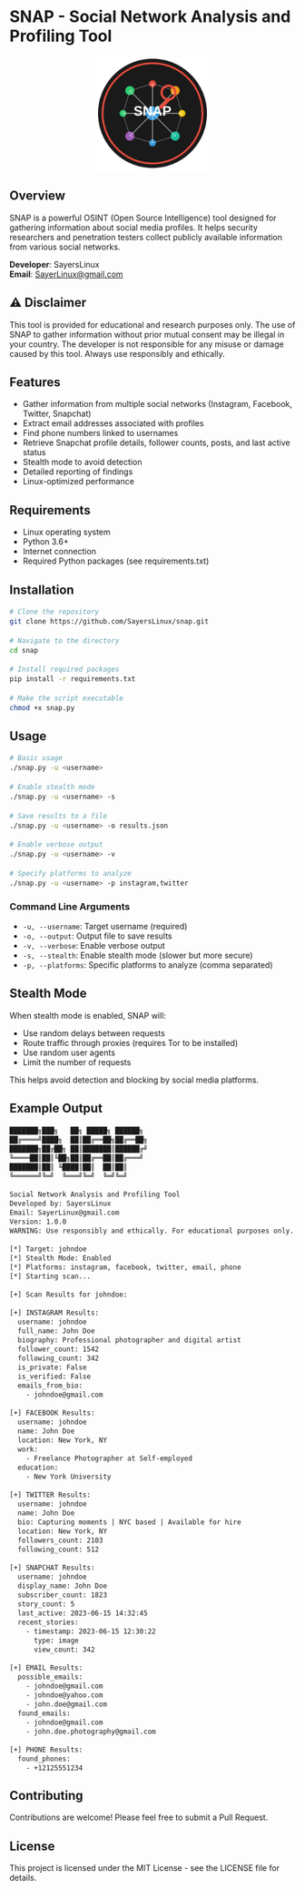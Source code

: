 # SNAP - Social Network Analysis and Profiling Tool

<p align="center">
  <img src="logo.svg" alt="SNAP Logo" width="200">
</p>

## Overview

SNAP is a powerful OSINT (Open Source Intelligence) tool designed for gathering information about social media profiles. It helps security researchers and penetration testers collect publicly available information from various social networks.

**Developer**: SayersLinux  
**Email**: SayerLinux@gmail.com

## ⚠️ Disclaimer

This tool is provided for educational and research purposes only. The use of SNAP to gather information without prior mutual consent may be illegal in your country. The developer is not responsible for any misuse or damage caused by this tool. Always use responsibly and ethically.

## Features

- Gather information from multiple social networks (Instagram, Facebook, Twitter, Snapchat)
- Extract email addresses associated with profiles
- Find phone numbers linked to usernames
- Retrieve Snapchat profile details, follower counts, posts, and last active status
- Stealth mode to avoid detection
- Detailed reporting of findings
- Linux-optimized performance

## Requirements

- Linux operating system
- Python 3.6+
- Internet connection
- Required Python packages (see requirements.txt)

## Installation

```bash
# Clone the repository
git clone https://github.com/SayersLinux/snap.git

# Navigate to the directory
cd snap

# Install required packages
pip install -r requirements.txt

# Make the script executable
chmod +x snap.py
```

## Usage

```bash
# Basic usage
./snap.py -u <username>

# Enable stealth mode
./snap.py -u <username> -s

# Save results to a file
./snap.py -u <username> -o results.json

# Enable verbose output
./snap.py -u <username> -v

# Specify platforms to analyze
./snap.py -u <username> -p instagram,twitter
```

### Command Line Arguments

- `-u, --username`: Target username (required)
- `-o, --output`: Output file to save results
- `-v, --verbose`: Enable verbose output
- `-s, --stealth`: Enable stealth mode (slower but more secure)
- `-p, --platforms`: Specific platforms to analyze (comma separated)

## Stealth Mode

When stealth mode is enabled, SNAP will:

- Use random delays between requests
- Route traffic through proxies (requires Tor to be installed)
- Use random user agents
- Limit the number of requests

This helps avoid detection and blocking by social media platforms.

## Example Output

```
███████╗███╗   ██╗ █████╗ ██████╗ 
██╔════╝████╗  ██║██╔══██╗██╔══██╗
███████╗██╔██╗ ██║███████║██████╔╝
╚════██║██║╚██╗██║██╔══██║██╔═══╝ 
███████║██║ ╚████║██║  ██║██║     
╚══════╝╚═╝  ╚═══╝╚═╝  ╚═╝╚═╝     
                                  
Social Network Analysis and Profiling Tool
Developed by: SayersLinux
Email: SayerLinux@gmail.com
Version: 1.0.0
WARNING: Use responsibly and ethically. For educational purposes only.

[*] Target: johndoe
[*] Stealth Mode: Enabled
[*] Platforms: instagram, facebook, twitter, email, phone
[*] Starting scan...

[+] Scan Results for johndoe:

[+] INSTAGRAM Results:
  username: johndoe
  full_name: John Doe
  biography: Professional photographer and digital artist
  follower_count: 1542
  following_count: 342
  is_private: False
  is_verified: False
  emails_from_bio:
    - johndoe@gmail.com

[+] FACEBOOK Results:
  username: johndoe
  name: John Doe
  location: New York, NY
  work:
    - Freelance Photographer at Self-employed
  education:
    - New York University

[+] TWITTER Results:
  username: johndoe
  name: John Doe
  bio: Capturing moments | NYC based | Available for hire
  location: New York, NY
  followers_count: 2103
  following_count: 512

[+] SNAPCHAT Results:
  username: johndoe
  display_name: John Doe
  subscriber_count: 1823
  story_count: 5
  last_active: 2023-06-15 14:32:45
  recent_stories:
    - timestamp: 2023-06-15 12:30:22
      type: image
      view_count: 342

[+] EMAIL Results:
  possible_emails:
    - johndoe@gmail.com
    - johndoe@yahoo.com
    - john.doe@gmail.com
  found_emails:
    - johndoe@gmail.com
    - john.doe.photography@gmail.com

[+] PHONE Results:
  found_phones:
    - +12125551234
```

## Contributing

Contributions are welcome! Please feel free to submit a Pull Request.

## License

This project is licensed under the MIT License - see the LICENSE file for details.